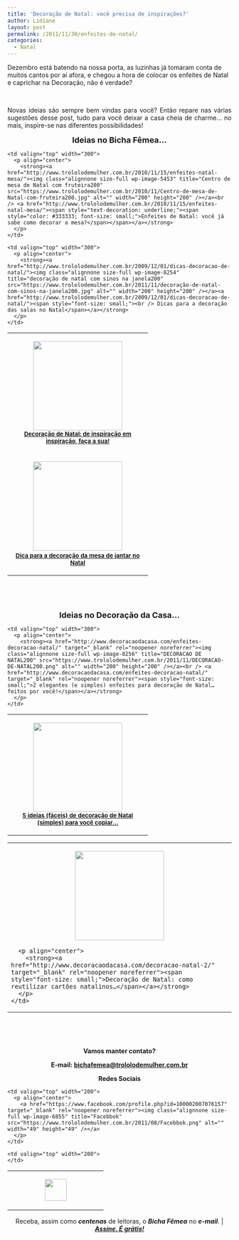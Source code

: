 ```yaml
---
title: 'Decoração de Natal: você precisa de inspirações?'
author: Lidiane
layout: post
permalink: /2011/11/30/enfeites-de-natal/
categories:
  - Natal
---
```

Dezembro está batendo na nossa porta, as luzinhas já tomaram conta de muitos cantos por aí afora, e chegou a hora de colocar os enfeites de Natal e caprichar na Decoração, não é verdade?

&nbsp;

<p align="justify">
  Novas ideias são sempre bem vindas para você? Então repare nas várias sugestões desse post, tudo para você deixar a casa cheia de charme… no mais, inspire-se nas diferentes possibilidades!
</p>

<!--more-->

<p align="center">
  <strong><span style="font-size: large;">Ideias no Bicha Fêmea…</span></strong>
</p>

<table width="600" border="0" cellspacing="0" cellpadding="2">
  <tr>
    <td valign="top" width="300">
      <p align="center">
        <a href="http://www.trololodemulher.com.br/2010/11/19/decoracao-natal-em-isopor/"><img class="alignnone size-full wp-image-5481" title="papai noel na árvore de natal200" src="https://www.trololodemulher.com.br/2010/11/papai-noel-na-arvore-de-natal200.jpg" alt="" width="200" height="200" /></a><br /> <strong><a href="http://www.trololodemulher.com.br/2010/11/19/decoracao-natal-em-isopor/"><span style="font-size: small;">Decoração de Natal: de inspiração em inspiração, faça a sua!</span></a></strong>
      </p>
    </td>
    
    <td valign="top" width="300">
      <p align="center">
        <strong><a href="http://www.trololodemulher.com.br/2010/11/15/enfeites-natal-mesa/"><img class="alignnone size-full wp-image-5453" title="Centro de mesa de Natal com fruteira200" src="https://www.trololodemulher.com.br/2010/11/Centro-de-mesa-de-Natal-com-fruteira200.jpg" alt="" width="200" height="200" /></a><br /> <a href="http://www.trololodemulher.com.br/2010/11/15/enfeites-natal-mesa/"><span style="text-decoration: underline;"><span style="color: #333333; font-size: small;">Enfeites de Natal: você já sabe como decorar a mesa?</span></span></a></strong>
      </p>
    </td>
  </tr>
  
  <tr>
    <td valign="top" width="300">
      <p align="center">
        <strong><a href="http://www.trololodemulher.com.br/2009/12/10/decoracao-da-mesa-de-natal/"><img class="alignnone size-full wp-image-5594" title="Mesa de Natal200" src="https://www.trololodemulher.com.br/2010/12/Mesa-de-Natal200.jpg" alt="" width="200" height="200" /></a> <a href="http://www.trololodemulher.com.br/2009/12/10/decoracao-da-mesa-de-natal/"><span style="font-size: small;"><br /> Dica para a decoração da mesa de jantar no Natal</span></a></strong>
      </p>
    </td>
    
    <td valign="top" width="300">
      <p align="center">
        <strong><a href="http://www.trololodemulher.com.br/2009/12/01/dicas-decoracao-de-natal/"><img class="alignnone size-full wp-image-8254" title="decoração de natal com sinos na janela200" src="https://www.trololodemulher.com.br/2011/11/decoração-de-natal-com-sinos-na-janela200.jpg" alt="" width="200" height="200" /></a><a href="http://www.trololodemulher.com.br/2009/12/01/dicas-decoracao-de-natal/"><span style="font-size: small;"><br /> Dicas para a decoração das salas no Natal</span></a></strong>
      </p>
    </td>
  </tr>
</table>

&nbsp;

&nbsp;

<p align="center">
  <strong><span style="font-size: large;">Ideias no Decoração da Casa…</span></strong>
</p>

<table width="600" border="0" cellspacing="0" cellpadding="2">
  <tr>
    <td valign="top" width="300">
      <p align="center">
        <strong><a href="http://www.decoracaodacasa.com/decoracao-de-natal-2/" target="_blank" rel="noopener noreferrer"><img class="alignnone size-full wp-image-8255" title="DECORACAO DE NATAL200" src="https://www.trololodemulher.com.br/2011/11/DECORACAO-DE-NATAL200.jpg" alt="" width="200" height="200" /></a><br /> <a href="http://www.decoracaodacasa.com/decoracao-de-natal-2/" target="_blank" rel="noopener noreferrer"><span style="font-size: small;">5 ideias (fáceis) de decoração de Natal (simples) para você copiar…</span></a></strong>
      </p>
    </td>
    
    <td valign="top" width="300">
      <p align="center">
        <strong><a href="http://www.decoracaodacasa.com/enfeites-decoracao-natal/" target="_blank" rel="noopener noreferrer"><img class="alignnone size-full wp-image-8256" title="DECORACAO DE NATAL200" src="https://www.trololodemulher.com.br/2011/11/DECORACAO-DE-NATAL200.png" alt="" width="200" height="200" /></a><br /> <a href="http://www.decoracaodacasa.com/enfeites-decoracao-natal/" target="_blank" rel="noopener noreferrer"><span style="font-size: small;">2 elegantes (e simples) enfeites para decoração de Natal… feitos por você!</span></a></strong>
      </p>
    </td>
  </tr>
</table>

<table width="600" border="0" cellspacing="0" cellpadding="2">
  <tr>
    <td valign="top" width="600">
      <p align="center">
        <strong><a href="http://www.decoracaodacasa.com/decoracao-natal-2/" target="_blank" rel="noopener noreferrer"><img class="alignnone size-full wp-image-8257" title="Decoração Natal [4]200" src="https://www.trololodemulher.com.br/2011/11/Decoração-Natal-4200.jpg" alt="" width="200" height="200" /></a></strong>
      </p>
      
      <p align="center">
        <strong><a href="http://www.decoracaodacasa.com/decoracao-natal-2/" target="_blank" rel="noopener noreferrer"><span style="font-size: small;">Decoração de Natal: como reutilizar cartões natalinos…</span></a></strong>
      </p>
    </td>
  </tr>
</table>

&nbsp;

&nbsp;

<p align="center">
  <strong>Vamos manter contato?</strong>
</p>

<p align="center">
  <strong>E-mail: <a href="mailto:bichafemea@trololodemulher.com.br">bichafemea@trololodemulher.com.br</a></strong>
</p>

<p align="center">
  <strong>Redes Sociais</strong>
</p>

<table width="600" border="0" cellspacing="0" cellpadding="2">
  <tr>
    <td valign="top" width="200">
      <p align="center">
        <a href="http://twitter.com/#%21/bichafemea" target="_blank" rel="noopener noreferrer"><img class="alignnone size-full wp-image-6857" title="Twitter" src="https://www.trololodemulher.com.br/2011/08/Twitter.png" alt="" width="49" height="49" /></a>
      </p>
    </td>
    
    <td valign="top" width="200">
      <p align="center">
        <a href="https://www.facebook.com/profile.php?id=100002007076157" target="_blank" rel="noopener noreferrer"><img class="alignnone size-full wp-image-6855" title="Facebbok" src="https://www.trololodemulher.com.br/2011/08/Facebbok.png" alt="" width="49" height="49" /></a>
      </p>
    </td>
    
    <td valign="top" width="200">
    </td>
  </tr>
</table>

<p align="center">
  Receba, assim como <strong><em>centenas</em></strong> de leitoras, o <strong><em>Bicha Fêmea</em></strong> no <strong><em>e-mail</em></strong>. | <strong><em><a href="http://feedburner.google.com/fb/a/mailverify?uri=blogbichafemea&loc=pt_BR">Assine. É grátis!</a></em></strong>
</p>